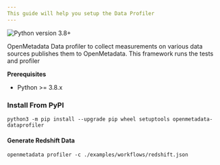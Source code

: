 ```yaml
---
This guide will help you setup the Data Profiler
---
```


![Python version 3.8+](https://img.shields.io/badge/python-3.8%2B-blue)

OpenMetadata Data profiler to collect measurements on various data sources
publishes them to OpenMetadata. This framework runs the tests and profiler

**Prerequisites**

- Python &gt;= 3.8.x

### Install From PyPI

```text
python3 -m pip install --upgrade pip wheel setuptools openmetadata-dataprofiler
```

#### Generate Redshift Data

```text
openmetadata profiler -c ./examples/workflows/redshift.json
```

